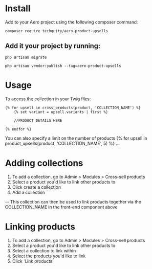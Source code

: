 # Install

Add to your Aero project using the following composer command:
```
composer require techquity/aero-product-upsells
```

## Add it your project by running: 
```php artisan migrate```

```php artisan vendor:publish --tag=aero-product-upsells```

# Usage
To access the collection in your Twig files:

```twig
{% for upsell in cross_products(product, 'COLLECTION_NAME') %}
    {% set variant = upsell.variants | first %}
    
    //PRODUCT DETAILS HERE
    
{% endfor %}
```

You can also specify a limit on the number of products
{% for upsell in product_upsells(product, 'COLLECTION_NAME', 5) %}
...


# Adding collections
1. To add a collection, go to Admin > Modules > Cross-sell products
2. Select a product you'd like to link other products to
3. Click create a collection
4. Add a collection

-- This collection can then be used to link products together via the COLLECTION_NAME in the front-end component above

# Linking products
1. To add a collection, go to Admin > Modules > Cross-sell products
2. Select a product you'd like to link other products to
3. Select a collection to link within
4. Select the products you'd like to link
5. Click 'Link products'
